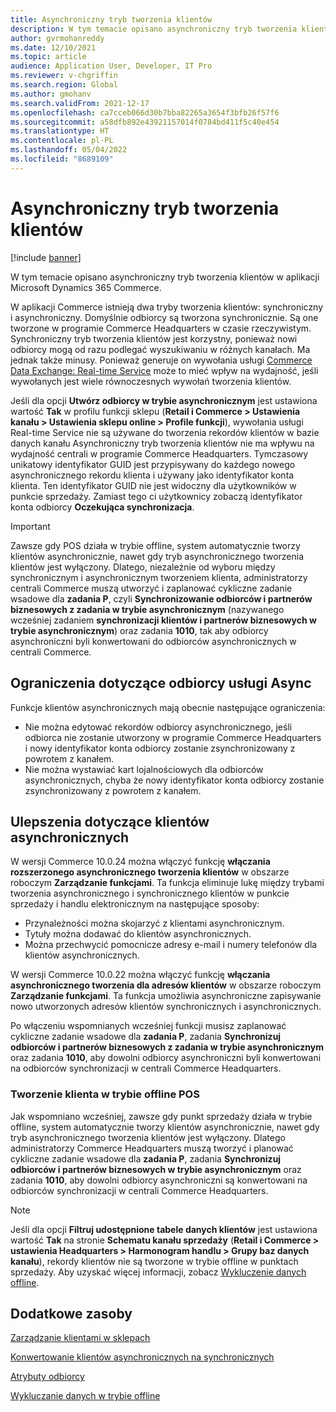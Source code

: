 ```yaml
---
title: Asynchroniczny tryb tworzenia klientów
description: W tym temacie opisano asynchroniczny tryb tworzenia klientów w aplikacji Microsoft Dynamics 365 Commerce.
author: gvrmohanreddy
ms.date: 12/10/2021
ms.topic: article
audience: Application User, Developer, IT Pro
ms.reviewer: v-chgriffin
ms.search.region: Global
ms.author: gmohanv
ms.search.validFrom: 2021-12-17
ms.openlocfilehash: ca7cceb066d30b7bba82265a3654f3bfb26f57f6
ms.sourcegitcommit: a58dfb892e43921157014f0784bd411f5c40e454
ms.translationtype: HT
ms.contentlocale: pl-PL
ms.lasthandoff: 05/04/2022
ms.locfileid: "8689109"
---
```

# <a name="asynchronous-customer-creation-mode"></a>Asynchroniczny tryb tworzenia klientów

[!include [banner](includes/banner.md)]

W tym temacie opisano asynchroniczny tryb tworzenia klientów w aplikacji Microsoft Dynamics 365 Commerce.

W aplikacji Commerce istnieją dwa tryby tworzenia klientów: synchroniczny i asynchroniczny. Domyślnie odbiorcy są tworzona synchronicznie. Są one tworzone w programie Commerce Headquarters w czasie rzeczywistym. Synchroniczny tryb tworzenia klientów jest korzystny, ponieważ nowi odbiorcy mogą od razu podlegać wyszukiwaniu w różnych kanałach. Ma jednak także minusy. Ponieważ generuje on wywołania usługi [Commerce Data Exchange: Real-time Service](dev-itpro/define-retail-channel-communications-cdx.md#realtime-service) może to mieć wpływ na wydajność, jeśli wywołanych jest wiele równoczesnych wywołań tworzenia klientów.

Jeśli dla opcji **Utwórz odbiorcy w trybie asynchronicznym** jest ustawiona wartość **Tak** w profilu funkcji sklepu (**Retail i Commerce \> Ustawienia kanału \> Ustawienia sklepu online \> Profile funkcji**), wywołania usługi Real-time Service nie są używane do tworzenia rekordów klientów w bazie danych kanału Asynchroniczny tryb tworzenia klientów nie ma wpływu na wydajność centrali w programie Commerce Headquarters. Tymczasowy unikatowy identyfikator GUID jest przypisywany do każdego nowego asynchronicznego rekordu klienta i używany jako identyfikator konta klienta. Ten identyfikator GUID nie jest widoczny dla użytkowników w punkcie sprzedaży. Zamiast tego ci użytkownicy zobaczą identyfikator konta odbiorcy **Oczekująca synchronizacja**.

> [!IMPORTANT]
> Zawsze gdy POS działa w trybie offline, system automatycznie tworzy klientów asynchronicznie, nawet gdy tryb asynchronicznego tworzenia klientów jest wyłączony. Dlatego, niezależnie od wyboru między synchronicznym i asynchronicznym tworzeniem klienta, administratorzy centrali Commerce muszą utworzyć i zaplanować cykliczne zadanie wsadowe dla **zadania P**, czyli **Synchronizowanie odbiorców i partnerów biznesowych z zadania w trybie asynchronicznym** (nazywanego wcześniej zadaniem **synchronizacji klientów i partnerów biznesowych w trybie asynchronicznym**) oraz zadania **1010**, tak aby odbiorcy asynchroniczni byli konwertowani do odbiorców asynchronicznych w centrali Commerce.

## <a name="async-customer-limitations"></a>Ograniczenia dotyczące odbiorcy usługi Async

Funkcje klientów asynchronicznych mają obecnie następujące ograniczenia:

- Nie można edytować rekordów odbiorcy asynchronicznego, jeśli odbiorca nie zostanie utworzony w programie Commerce Headquarters i nowy identyfikator konta odbiorcy zostanie zsynchronizowany z powrotem z kanałem.
- Nie można wystawiać kart lojalnościowych dla odbiorców asynchronicznych, chyba że nowy identyfikator konta odbiorcy zostanie zsynchronizowany z powrotem z kanałem.

## <a name="async-customer-enhancements"></a>Ulepszenia dotyczące klientów asynchronicznych

W wersji Commerce 10.0.24 można włączyć funkcję **włączania rozszerzonego asynchronicznego tworzenia klientów** w obszarze roboczym **Zarządzanie funkcjami**. Ta funkcja eliminuje lukę między trybami tworzenia asynchronicznego i synchronicznego klientów w punkcie sprzedaży i handlu elektronicznym na następujące sposoby:

- Przynależności można skojarzyć z klientami asynchronicznym.
- Tytuły można dodawać do klientów asynchronicznych.
- Można przechwycić pomocnicze adresy e-mail i numery telefonów dla klientów asynchronicznych.

W wersji Commerce 10.0.22 można włączyć funkcję **włączania asynchronicznego tworzenia dla adresów klientów** w obszarze roboczym **Zarządzanie funkcjami**. Ta funkcja umożliwia asynchroniczne zapisywanie nowo utworzonych adresów klientów synchronicznych i asynchronicznych.

Po włączeniu wspomnianych wcześniej funkcji musisz zaplanować cykliczne zadanie wsadowe dla **zadania P**, zadania **Synchronizuj odbiorców i partnerów biznesowych z zadania w trybie asynchronicznym** oraz zadania **1010**, aby dowolni odbiorcy asynchroniczni byli konwertowani na odbiorców synchronizacji w centrali Commerce Headquarters.

### <a name="customer-creation-in-pos-offline-mode"></a>Tworzenie klienta w trybie offline POS

Jak wspomniano wcześniej, zawsze gdy punkt sprzedaży działa w trybie offline, system automatycznie tworzy klientów asynchronicznie, nawet gdy tryb asynchronicznego tworzenia klientów jest wyłączony. Dlatego administratorzy Commerce Headquarters muszą tworzyć i planować cykliczne zadanie wsadowe dla **zadania P**, zadania **Synchronizuj odbiorców i partnerów biznesowych w trybie asynchronicznym** oraz zadania **1010**, aby dowolni odbiorcy asynchroniczni są konwertowani na odbiorców synchronizacji w centrali Commerce Headquarters.

> [!NOTE]
> Jeśli dla opcji **Filtruj udostępnione tabele danych klientów** jest ustawiona wartość **Tak** na stronie **Schematu kanału sprzedaży** (**Retail i Commerce \> ustawienia Headquarters \> Harmonogram handlu \> Grupy baz danych kanału**), rekordy klientów nie są tworzone w trybie offline w punktach sprzedaży. Aby uzyskać więcej informacji, zobacz [Wykluczenie danych offline](dev-itpro/implementation-considerations-cdx.md#offline-data-exclusion).

## <a name="additional-resources"></a>Dodatkowe zasoby

[Zarządzanie klientami w sklepach](customer-mgmt-stores.md)

[Konwertowanie klientów asynchronicznych na synchronicznych](convert-async-to-sync.md)

[Atrybuty odbiorcy](dev-itpro/customer-attributes.md)

[Wykluczanie danych w trybie offline](dev-itpro/implementation-considerations-cdx.md#offline-data-exclusion)
